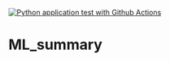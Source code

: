 

[![Python application test with Github Actions](https://github.com/yangxu21/ML_summary/actions/workflows/main.yml/badge.svg)](https://github.com/yangxu21/ML_summary/actions/workflows/main.yml)

# ML_summary

